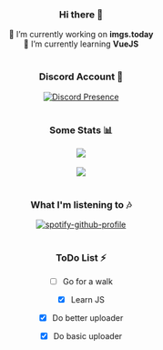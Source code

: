 <div align="center">
  
### Hi there 👋

🔭 I’m currently working on **imgs.today**<br>
🌱 I’m currently learning **VueJS**

#

### Discord Account 🎉

[![Discord Presence](https://lanyard-profile-readme.vercel.app/api/338075554937044994)](https://discord.com/users/338075554937044994)
  
# 
  
### Some Stats 📊

<img align="center" src="https://github-readme-stats.vercel.app/api?username=6vz&count_private=true" /> <br><br>
<img align="center" src="https://github-readme-stats.vercel.app/api/top-langs/?username=6vz&count_private=true&langs_count=7" />

#

### What I'm listening to 🎶

[![spotify-github-profile](https://spotify-github-profile.vercel.app/api/view?uid=cstqihratnh4m518g48jykau2&cover_image=true&theme=novatorem)](https://spotify-github-profile.vercel.app/api/view?uid=cstqihratnh4m518g48jykau2&redirect=true)

#

### ToDo List ⚡

- [ ] Go for a walk
- [x] Learn JS
- [x] Do better uploader
- [x] Do basic uploader
  
 

</div>
